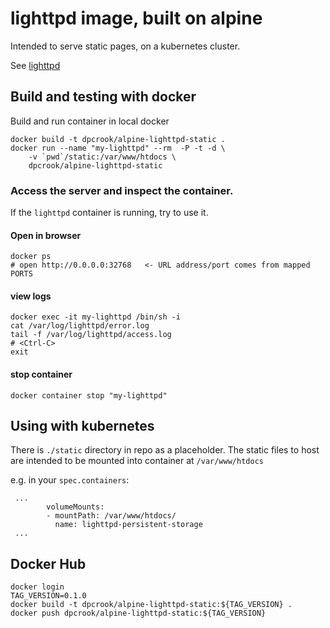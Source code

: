 # lighttpd image, built on alpine

Intended to serve static pages, on a kubernetes cluster.

See [lighttpd](http://www.lighttpd.net/)


## Build and testing with docker


Build and run container in local docker

```
docker build -t dpcrook/alpine-lighttpd-static .
docker run --name "my-lighttpd" --rm  -P -t -d \
	-v `pwd`/static:/var/www/htdocs \
	dpcrook/alpine-lighttpd-static
```

### Access the server and  inspect the container.

If the `lighttpd` container is running, try to use it.

#### Open in browser

``` shell
docker ps
# open http://0.0.0.0:32768   <- URL address/port comes from mapped PORTS
```

#### view logs

``` shell
docker exec -it my-lighttpd /bin/sh -i
cat /var/log/lighttpd/error.log
tail -f /var/log/lighttpd/access.log
# <Ctrl-C>
exit
```

#### stop container

``` shell
docker container stop "my-lighttpd"
```

## Using with kubernetes

There is `./static` directory in repo as a placeholder.  The static files to host are intended to be mounted into container at `/var/www/htdocs`

e.g. in your `spec.containers`:

```
 ...
        volumeMounts:
        - mountPath: /var/www/htdocs/
          name: lighttpd-persistent-storage
 ...
```


## Docker Hub

``` shell
docker login
TAG_VERSION=0.1.0
docker build -t dpcrook/alpine-lighttpd-static:${TAG_VERSION} .
docker push dpcrook/alpine-lighttpd-static:${TAG_VERSION}
```
